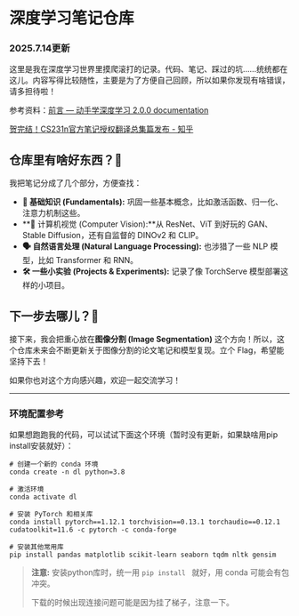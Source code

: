 # 深度学习笔记仓库

### 2025.7.14更新

这里是我在深度学习世界里摸爬滚打的记录。代码、笔记、踩过的坑……统统都在这儿。内容写得比较随性，主要是为了方便自己回顾，所以如果你发现有啥错误，请多担待啦！

参考资料：[前言 — 动手学深度学习 2.0.0 documentation](https://zh-v2.d2l.ai/chapter_preface/index.html)

[贺完结！CS231n官方笔记授权翻译总集篇发布 - 知乎](https://zhuanlan.zhihu.com/p/21930884)

## 仓库里有啥好东西？🧐

我把笔记分成了几个部分，方便查找：

-   **🎯 基础知识 (Fundamentals):** 巩固一些基本概念，比如激活函数、归一化、注意力机制这些。
-   **👀 计算机视觉 (Computer Vision):**从 ResNet、ViT 到好玩的 GAN、Stable Diffusion，还有自监督的 DINOv2 和 CLIP。
-   **🗣️ 自然语言处理 (Natural Language Processing):** 也涉猎了一些 NLP 模型，比如 Transformer 和 RNN。
-   **🛠️ 一些小实验 (Projects & Experiments):** 记录了像 TorchServe 模型部署这样的小项目。

## 下一步去哪儿？🧭

接下来，我会把重心放在**图像分割 (Image Segmentation)** 这个方向！所以，这个仓库未来会不断更新关于图像分割的论文笔记和模型复现。立个 Flag，希望能坚持下去！

如果你也对这个方向感兴趣，欢迎一起交流学习！

---

### 环境配置参考

如果想跑跑我的代码，可以试试下面这个环境（暂时没有更新，如果缺啥用pip install安装就好）：

```shell
# 创建一个新的 conda 环境
conda create -n dl python=3.8

# 激活环境
conda activate dl

# 安装 PyTorch 和相关库
conda install pytorch==1.12.1 torchvision==0.13.1 torchaudio==0.12.1 cudatoolkit=11.6 -c pytorch -c conda-forge

# 安装其他常用库
pip install pandas matplotlib scikit-learn seaborn tqdm nltk gensim
```
> **注意:** 安装python库时，统一用 `pip install ` 就好，用 conda 可能会有包冲突。
>
> 下载的时候出现连接问题可能是因为挂了梯子，注意一下。
